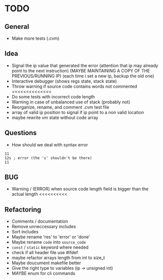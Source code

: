 # TODO

## General
- Make more tests (.cvm)


## Idea
- Signal the ip value that generated the error (attention that ip may already point to the next instruction) (MAYBE MAINTAINING A COPY OF THE PREVIOUS/RUNNING IP) (each time i set a new ip, backup the old one)
- Interactive debugger (shows regs state, stack state)
- Throw warning if source code contains words not commented   <<<<<<<<<<<<<<
- Do some tests with incorrect code length
- Warning in case of unbalanced use of stack (probably not)
- Reorganize, rename, and comment .cvm test file
- array of valid ip position to signal if ip point to a non valid location
- maybe rewrite vm state without code array


## Questions
- How should we deal with syntax error
```
11
12s ; error (the 's' shouldn't be there)
11
```


## BUG
- Warning / (ERROR) when source code length field is bigger than the actual length    <<<<<<<<<<


## Refactoring
- Comments / documentation
- Remove unneccessary includes
- Sort includes
- Maybe rename 'res' to 'error' or 'done'
- Maybe rename `code` into `source_code`
- `const` / `static` keyword where needed
- check if all header file use #ifdef
- maybe refactor arrays length from int to size_t
- Maybe doucument makefile better
- Give the right type to variables (ip -> unsigned int)
- MAYBE enum for cli commands
